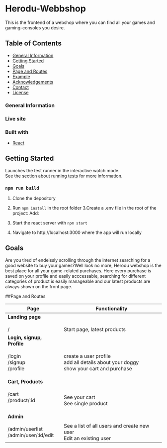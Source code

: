 # Herodu-Webbshop

This is the frontend of a webshop where you can find all your games and gaming-consoles you desire.

## Table of Contents

- [General Information](#general-information)
- [Getting Started](#getting-started)
- [Goals](#goals)
- [Page and Routes](#[page-and-routes])
- [Example](#example)
- [Acknowledgements](#acknowledgements)
- [Contact](#contact)
- [License](#license)


### General Information

### Live site


### Built with

- [React](https://reactjs.org)




## Getting Started

Launches the test runner in the interactive watch mode.\
See the section about [running tests](https://facebook.github.io/create-react-app/docs/running-tests) for more information.

### `npm run build`

1. Clone the depository
2. Run ``` npm install ``` in the root folder
3.Create a .env file in the root of the project:
Add:



4. Start the react server with ``` npm start ```



5. Navigate to http://localhost:3000 where the app will run locally


## Goals

Are you tired of endelssly scrolling through the internet searching for a good website to buy your games?Well look no more, Herodu webshop is the best place for all your game-related purchases. Here every purchase is saved on your profile and easily acccessable, searching for different categories of product is easily manageable and our latest products are always shown on the front page.

##Page and Routes

| Page                                                                                                             | Functionality                                                                                                                                                  |
| ---------------------------------------------------------------------------------------------------------------- | ------------------------------------------------------------------------------------------------------------------------------------------------------ |
| **Landing page** <br /> <br /> /                                                                                 | <br /> <br /> Start page, latest products                                                                                                                               |
| **Login, signup, Profile** <br /> <br /> /login <br /> /signup <br /> /profile <br /> | <br /> <br /> <br /> create a user profile <br /> add all details about your doggy <br /> show your cart and purchase <br /> 
        |
| **Cart, Products** <br /> <br /> /cart <br />  /product/:id <br /> | <br /> <br /> <br /> See your cart <br /> See single product <br /> 
        |
| **Admin** <br /> <br /> /admin/userlist <br /> /admin/user/:id/edit <br /> | <br /> <br />See a list of all users and create new user <br /> Edit an existing user <br/>





